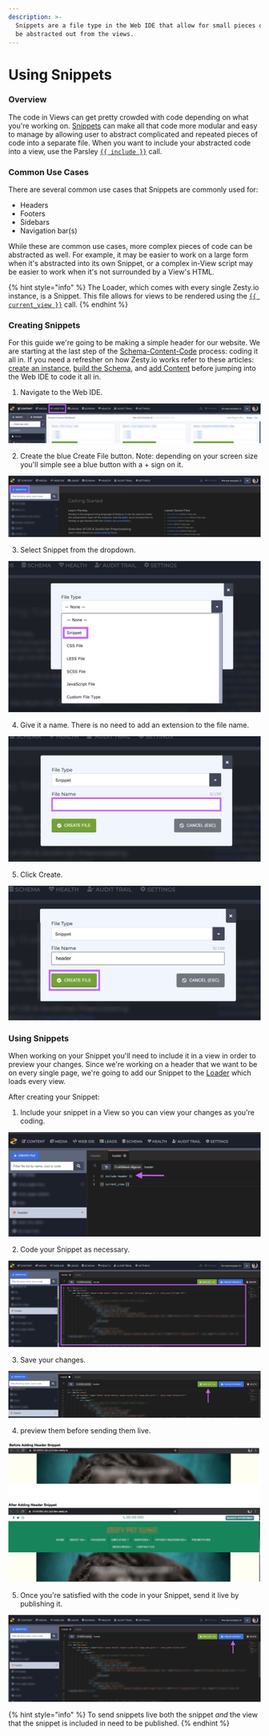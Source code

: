 ```yaml
---
description: >-
  Snippets are a file type in the Web IDE that allow for small pieces of code to
  be abstracted out from the views.
---
```


# Using Snippets

###  Overview 

The code in Views can get pretty crowded with code depending on what you're working on. [Snippets](https://zesty.org/glossary#snippet) can make all that code more modular and easy to manage by allowing user to abstract complicated and repeated pieces of code into a separate file. When you want to include your abstracted code into a view, use the Parsley [`{{ include }}`](https://zesty.org/services/web-engine/introduction-to-parsley/include) call. 

### Common Use Cases 

There are several common use cases that Snippets are commonly used for: 

* Headers 
* Footers 
* Sidebars 
* Navigation bar\(s\) 

While these are common use cases, more complex pieces of code can be abstracted as well. For example, it may be easier to work on a large form when it's abstracted into its own Snippet, or a complex in-View script may be easier to work when it's not surrounded by a View's HTML. 

{% hint style="info" %}
The Loader, which comes with every single Zesty.io instance, is a Snippet. This file allows for views to be rendered using the [`{{ current_view }}`](https://zesty.org/services/web-engine/introduction-to-parsley/parsley-index#current_view) call. 
{% endhint %}

### Creating Snippets 

For this guide we're going to be making a simple header for our website. We are starting at the last step of the [Schema-Content-Code](https://zesty.org/guides/the-connection-between-schema-content-and-code) process: coding it all in. If you need a refresher on how Zesty.io works refer to these articles: [create an instance](https://zesty.org/guides/how-to-create-a-new-instance), [build the Schema](https://zesty.org/guides/building-the-schema-and-selecting-fields), and [add Content](https://zesty.org/services/manager-ui/content/adding-and-managing-content) before jumping into the Web IDE to code it all in. 

1. Navigate to the Web IDE.

![Navigate to the Web IDE.](../.gitbook/assets/01-create-snippet-navigate-to-ide.png)

2. Create the blue Create File button. Note: depending on your screen size you'll simple see a blue button with a + sign on it.

![Create a new file.](../.gitbook/assets/02-create-snippet-blue-create-file-button.png)

3. Select Snippet from the dropdown.

![Select Snippet as your File Type.](../.gitbook/assets/03-create-snippet-select-snippet-from-dropdown.png)

4. Give it a name. There is no need to add an extension to the file name. 

![Give your snippet a name.](../.gitbook/assets/04-create-snippet-name-it.png)

5. Click Create.

![Click the green Create File button to create your file.](../.gitbook/assets/05-create-snippet-click-create-file.png)

### Using Snippets

When working on your Snippet you'll need to include it in a view in order to preview your changes. Since we're working on a header that we want to be on every single page, we're going to add our Snippet to the [Loader](https://zesty.org/services/manager-ui/editor/outputting-content#loader) which loads every view.

After creating your Snippet: 

1. Include your snippet in a View so you can view your changes as you're coding.

![Include your snippet in a view.](../.gitbook/assets/01-use-snip-include-in-view.png)

2. Code your Snippet as necessary.

![Add code to your snippet file.](../.gitbook/assets/02-use-snip-code-snippet-as-necessary.png)

3. Save your changes. 

![Save your changes.](../.gitbook/assets/03-use-snip-save-changes.png)

4. preview them before sending them live.

![Before and after adding the header snippet.](../.gitbook/assets/snippets-before-and-after.png)

5. Once you're satisfied with the code in your Snippet, send it live by publishing it.

![Publish your snippet once you&apos;re ready to go live.](../.gitbook/assets/05-use-snip-send-live.png)

{% hint style="info" %}
To send snippets live both the snippet _and_ the view that the snippet is included in need to be published.
{% endhint %}

